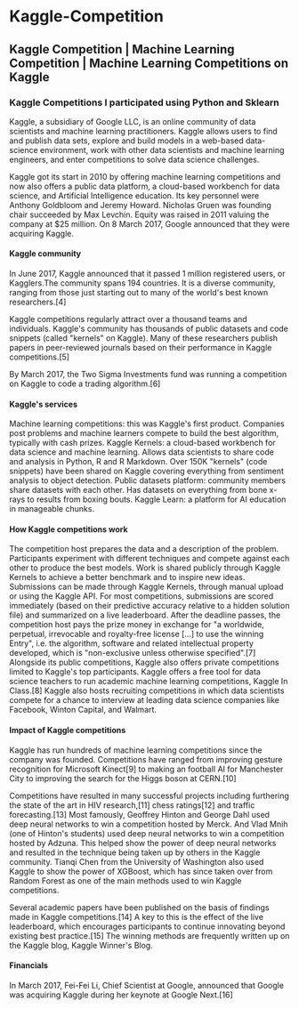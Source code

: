 # Kaggle-Competition

## Kaggle Competition | Machine Learning Competition | Machine Learning Competitions on Kaggle

### Kaggle Competitions I participated using Python and Sklearn

Kaggle, a subsidiary of Google LLC, is an online community of data scientists and machine learning practitioners. Kaggle allows users to find and publish data sets, explore and build models in a web-based data-science environment, work with other data scientists and machine learning engineers, and enter competitions to solve data science challenges.

Kaggle got its start in 2010 by offering machine learning competitions and now also offers a public data platform, a cloud-based workbench for data science, and Artificial Intelligence education. Its key personnel were Anthony Goldbloom and Jeremy Howard. Nicholas Gruen was founding chair succeeded by Max Levchin. Equity was raised in 2011 valuing the company at $25 million. On 8 March 2017, Google announced that they were acquiring Kaggle.

#### Kaggle community
In June 2017, Kaggle announced that it passed 1 million registered users, or Kagglers.The community spans 194 countries. It is a diverse community, ranging from those just starting out to many of the world's best known researchers.[4]

Kaggle competitions regularly attract over a thousand teams and individuals. Kaggle's community has thousands of public datasets and code snippets (called "kernels" on Kaggle). Many of these researchers publish papers in peer-reviewed journals based on their performance in Kaggle competitions.[5]

By March 2017, the Two Sigma Investments fund was running a competition on Kaggle to code a trading algorithm.[6]

#### Kaggle's services
Machine learning competitions: this was Kaggle's first product. Companies post problems and machine learners compete to build the best algorithm, typically with cash prizes.
Kaggle Kernels: a cloud-based workbench for data science and machine learning. Allows data scientists to share code and analysis in Python, R and R Markdown. Over 150K "kernels" (code snippets) have been shared on Kaggle covering everything from sentiment analysis to object detection.
Public datasets platform: community members share datasets with each other. Has datasets on everything from bone x-rays to results from boxing bouts.
Kaggle Learn: a platform for AI education in manageable chunks.

#### How Kaggle competitions work
The competition host prepares the data and a description of the problem.
Participants experiment with different techniques and compete against each other to produce the best models. Work is shared publicly through Kaggle Kernels to achieve a better benchmark and to inspire new ideas. Submissions can be made through Kaggle Kernels, through manual upload or using the Kaggle API. For most competitions, submissions are scored immediately (based on their predictive accuracy relative to a hidden solution file) and summarized on a live leaderboard.
After the deadline passes, the competition host pays the prize money in exchange for "a worldwide, perpetual, irrevocable and royalty-free license [...] to use the winning Entry", i.e. the algorithm, software and related intellectual property developed, which is "non-exclusive unless otherwise specified".[7]
Alongside its public competitions, Kaggle also offers private competitions limited to Kaggle's top participants. Kaggle offers a free tool for data science teachers to run academic machine learning competitions, Kaggle In Class.[8] Kaggle also hosts recruiting competitions in which data scientists compete for a chance to interview at leading data science companies like Facebook, Winton Capital, and Walmart.

#### Impact of Kaggle competitions

Kaggle has run hundreds of machine learning competitions since the company was founded. Competitions have ranged from improving gesture recognition for Microsoft Kinect[9] to making an football AI for Manchester City to improving the search for the Higgs boson at CERN.[10]

Competitions have resulted in many successful projects including furthering the state of the art in HIV research,[11] chess ratings[12] and traffic forecasting.[13] Most famously, Geoffrey Hinton and George Dahl used deep neural networks to win a competition hosted by Merck. And Vlad Mnih (one of Hinton's students) used deep neural networks to win a competition hosted by Adzuna. This helped show the power of deep neural networks and resulted in the technique being taken up by others in the Kaggle community. Tianqi Chen from the University of Washington also used Kaggle to show the power of XGBoost, which has since taken over from Random Forest as one of the main methods used to win Kaggle competitions.

Several academic papers have been published on the basis of findings made in Kaggle competitions.[14] A key to this is the effect of the live leaderboard, which encourages participants to continue innovating beyond existing best practice.[15] The winning methods are frequently written up on the Kaggle blog, Kaggle Winner's Blog.

#### Financials
In March 2017, Fei-Fei Li, Chief Scientist at Google, announced that Google was acquiring Kaggle during her keynote at Google Next.[16]
